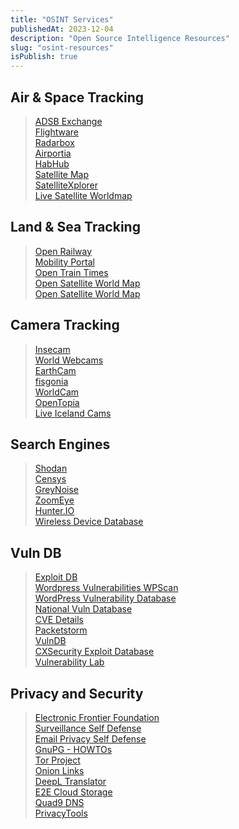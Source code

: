 ```yaml
---
title: "OSINT Services"
publishedAt: 2023-12-04
description: "Open Source Intelligence Resources"
slug: "osint-resources"
isPublish: true
---
```


## Air & Space Tracking

> <a href="https://globe.adsbexchange.com/">ADSB Exchange</a><br>
> <a HREF="https://flightaware.com/live/">Flightware</a><br>
> <a HREF="https://www.radarbox.com/">Radarbox</a><br>
> <a HREF="https://www.airportia.com/">Airportia</a><br>
> <a HREF="https://tracker.habhub.org/">HabHub</a><br>
> <a HREF="https://satellitemap.space/">Satellite Map</a><br>
> <a HREF="https://geoxc-apps2.bd.esri.com/Visualization/sat2/index.html">SatelliteXplorer</a><br>
> <a HREF="https://in-the-sky.org/satmap_worldmap.php">Live Satellite Worldmap</a><br>

## Land &amp; Sea Tracking

> <A HREF="https://www.openrailwaymap.org/">Open Railway</A><br>
> <A HREF="https://mobility.portal.geops.io/">Mobility Portal</A><br>
> <A HREF="https://www.opentraintimes.com/maps">Open Train Times</A><br>
> <A HREF="https://satellites.pro/">Open Satellite World Map</A><br>
> <A HREF="https://satellites.pro/">Open Satellite World Map</A><br>

## Camera Tracking

> <A HREF="http://www.insecam.org/">Insecam</A><br>
> <A HREF="http://world-webcams.nsspot.net/">World Webcams</A><br>
> <A HREF="https://www.earthcam.com/">EarthCam</A><br>
> <A HREF="https://www.fisgonia.com/">fisgonia</A><br>
> <A HREF="https://worldcam.eu/">WorldCam</A><br>
> <A HREF="http://www.opentopia.com/hiddencam.php">OpenTopia</A><br>
> <A HREF="https://www.livefromiceland.is/">Live Iceland Cams</A><br>


## Search Engines

> <A HREF="https://www.shodan.io/">Shodan</A><br>
> <A HREF="https://search.censys.io/">Censys</A><br>
> <A HREF="https://viz.greynoise.io/">GreyNoise</A><br>
> <A HREF="https://www.zoomeye.org/">ZoomEye</A><br>
> <A HREF="https://hunter.io/">Hunter.IO</A><br>
> <A HREF="https://wigle.net/">Wireless Device Database</A><br>

## Vuln DB</H3>

> <A HREF="https://www.exploit-db.com/">Exploit DB</A><br>
> <A HREF="https://wpscan.com/wordpresses">Wordpress Vulnerabilities WPScan</A><br>
> <A HREF="https://patchstack.com/database/">WordPress Vulnerability Database</A><br>
> <A HREF="https://nvd.nist.gov/">National Vuln Database</A><br>
> <A HREF="https://www.cvedetails.com/">CVE Details</A><br>
> <A HREF="https://packetstormsecurity.com/">Packetstorm</A><br>
> <A HREF="https://vuldb.com/">VulnDB</A><br>
> <A HREF="https://cxsecurity.com/exploit/">CXSecurity Exploit Database</A><br>
> <A HREF="https://www.vulnerability-lab.com/">Vulnerability Lab</A><br>

## Privacy and Security

> <A HREF="https://eff.org/">Electronic Frontier Foundation</A><br>
> <A HREF="https://ssd.eff.org/">Surveillance Self Defense</A><br>
> <A HREF="https://emailselfdefense.fsf.org/">Email Privacy Self Defense</A><br>
> <A HREF="https://gnupg.org/documentation/howtos.html">GnuPG - HOWTOs</A><br>
> <A HREF="https://www.torproject.org/">Tor Project</A><br>
> <A HREF="http://s4k4ceiapwwgcm3mkb6e4diqecpo7kvdnfr5gg7sph7jjppqkvwwqtyd.onion/">Onion Links</A><br>
> <A HREF="https://www.deepl.com/">DeepL Translator</A><br>
> <A HREF="https://filen.io/">E2E Cloud Storage</A><br>
> <A HREF="https://quad9.net/">Quad9 DNS</A><br>
> <A HREF="https://www.privacytools.io/">PrivacyTools</A><br>

[multae requirit primi]: http://heu.io/
[si]: http://infelixlucina.net/mutati
